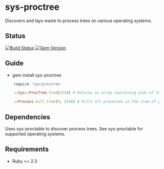 sys-proctree
============

Discovers and lays waste to process trees on various operating systems.

Status
------

[![Build Status](https://travis-ci.org/MYOB-Technology/sys-proctree.png)](https://travis-ci.org/MYOB-Technology/sys-proctree)
[![Gem Version](https://badge.fury.io/rb/sys-proctree.png)](http://badge.fury.io/rb/sys-proctree)

Guide
-----

* gem install sys-proctree

```ruby
    require 'sys/proctree'

    ::Sys::ProcTree.find(2134) # Returns an array containing pids of the process tree whose root has pid 2134, children first

    ::Process.kill_tree(9, 2134) # Kills all processes in the tree of pid 2134 using kill signal 9
```

Dependencies
------------

Uses sys-proctable to discover process trees.  See sys-proctable for supported operating systems.

Requirements
------------

* Ruby >= 2.3
